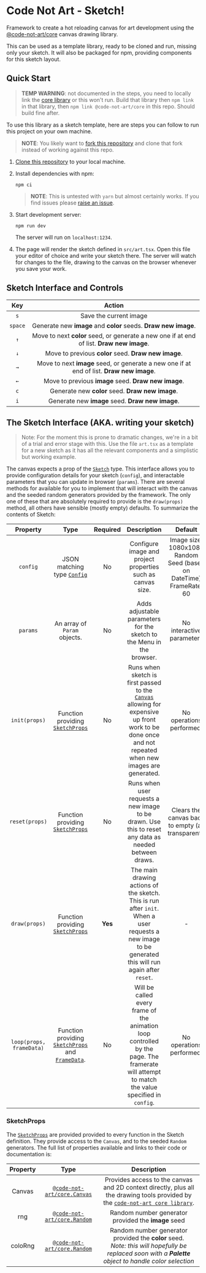 # Code Not Art - Sketch!

Framework to create a hot reloading canvas for art development using the [@code-not-art/core](https://github.com/code-not-art/core) canvas drawing library.

This can be used as a template library, ready to be cloned and run, missing only your sketch. It will also be packaged for npm, providing components for this sketch layout.

## Quick Start

> **TEMP WARNING**: not documented in the steps, you need to locally link the [core library](https://github.com/code-not-art/core) or this won't run. Build that library then `npm link` in that library, then `npm link @code-not-art/core` in this repo. Should build fine after.

To use this library as a sketch template, here are steps you can follow to run this project on your own machine.

> **NOTE**: You likely want to [fork this repository](https://docs.github.com/en/get-started/quickstart/fork-a-repo) and clone that fork instead of working against this repo.

1. [Clone this repository](https://docs.github.com/en/github/creating-cloning-and-archiving-repositories/cloning-a-repository-from-github/cloning-a-repository) to your local machine.

1. Install dependencies with npm:

   ```
   npm ci
   ```

   > **NOTE**: This is untested with `yarn` but almost certainly works. If you find issues please [raise an issue](https://github.com/code-not-art/sketch/issues).

1. Start development server:

   ```
   npm run dev
   ```

   The server will run on `localhost:1234`.

1. The page will render the sketch defined in `src/art.tsx`. Open this file your editor of choice and write your sketch there. The server will watch for changes to the file, drawing to the canvas on the browser whenever you save your work.

## Sketch Interface and Controls

| **Key** |                                        **Action**                                         |
| :-----: | :---------------------------------------------------------------------------------------: |
|   `s`   |                                  Save the current image                                   |
| `space` |              Generate new **image** and **color** seeds. **Draw new image**.              |
|   `↑`   | Move to next **color** seed, or generate a new one if at end of list. **Draw new image**. |
|   `↓`   |                   Move to previous **color** seed. **Draw new image**.                    |
|   `→`   | Move to next **image** seed, or generate a new one if at end of list. **Draw new image**. |
|   `←`   |                   Move to previous **image** seed. **Draw new image**.                    |
|   `c`   |                     Generate new **color** seed. **Draw new image**.                      |
|   `i`   |                     Generate new **image** seed. **Draw new image**.                      |

## The Sketch Interface (AKA. writing your sketch)

> Note: For the moment this is prone to dramatic changes, we're in a bit of a trial and error stage with this. Use the file `art.tsx` as a template for a new sketch as it has all the relevant components and a simplistic but working example.

<!-- interface Sketch {
  reset: (props: SketchProps) => void;
  init: (props: SketchProps) => void;
  draw: (props: SketchProps) => void;
  loop: (props: SketchProps, time: number) => void;
  params: Params;
  config: Config;
} -->

The canvas expects a prop of the [`Sketch`](src/sketch/Sketch.tsx) type. This interface allows you to provide configuration details for your sketch (`config`), and interactable parameters that you can update in browser (`params`). There are several methods for available for you to implement that will interact with the canvas and the seeded random generators provided by the framework. The only one of these that are absolutely required to provide is the `draw(props)` method, all others have sensible (mostly empty) defaults. To summarize the contents of Sketch:

|       **Property**       |                                                 **Type**                                                  | **Required** |                                                                                                       **Description**                                                                                                       |                                 **Default**                                 |
| :----------------------: | :-------------------------------------------------------------------------------------------------------: | :----------: | :-------------------------------------------------------------------------------------------------------------------------------------------------------------------------------------------------------------------------: | :-------------------------------------------------------------------------: |
|         `config`         |                            JSON matching type [`Config`](src/sketch/Config.ts)                            |      No      |                                                                                 Configure image and project properties such as canvas size.                                                                                 | Image size: 1080x1080<br/>Random Seed (based on DateTime)<br/>FrameRate: 60 |
|         `params`         |                                       An array of `Param` objects.                                        |      No      |                                                                            Adds adjustable parameters for the sketch to the Menu in the browser.                                                                            |                          No interactive parameters                          |
|      `init(props)`       |                       Function providing [`SketchProps`](src/sketch/SketchProps.ts)                       |      No      | Runs when sketch is first passed to the [`Canvas`](https://github.com/code-not-art/core/blob/main/src/canvas/index.ts) allowing for expensive up front work to be done once and not repeated when new images are generated. |                          No operations performed.                           |
|      `reset(props)`      |                       Function providing [`SketchProps`](src/sketch/SketchProps.ts)                       |      No      |                                                            Runs when user requests a new image to be drawn. Use this to reset any data as needed between draws.                                                             |             Clears the canvas back to empty (all transparent).              |
|      `draw(props)`       |                       Function providing [`SketchProps`](src/sketch/SketchProps.ts)                       |   **Yes**    |                                    The main drawing actions of the sketch. This is run after `init`. When a user requests a new image to be generated this will run again after `reset`.                                    |                                      -                                      |
| `loop(props, frameData)` | Function providing [`SketchProps`](src/sketch/SketchProps.ts) and [`FrameData`](src/sketch/FrameData.ts). |      No      |                                        Will be called every frame of the animation loop controlled by the page. The framerate will attempt to match the value specified in `config`.                                        |                          No operations performed.                           |

### SketchProps

The [`SketchProps`](src/sketch/SketchProps.ts) are provided provided to every function in the Sketch definition. They provide access to the `Canvas`, and to the seeded `Random` generators. The full list of properties available and links to their code or documentation is:

| **Property** |                                             **Type**                                              |                                                                            **Description**                                                                             |
| :----------: | :-----------------------------------------------------------------------------------------------: | :--------------------------------------------------------------------------------------------------------------------------------------------------------------------: |
|    Canvas    | [`@code-not-art/core.Canvas`](https://github.com/code-not-art/core/blob/main/src/canvas/index.ts) | Provides access to the canvas and 2D context directly, plus all the drawing tools provided by the [`code-not-art core library`](https://github.com/code-not-art/core). |
|     rng      | [`@code-not-art/core.Random`](https://github.com/code-not-art/core/blob/main/src/random/index.ts) |                                                          Random number generator provided the **image** seed                                                           |
|   coloRng    | [`@code-not-art/core.Random`](https://github.com/code-not-art/core/blob/main/src/random/index.ts) |       Random number generator provided the **color** seed. <br/>_Note: this will hopefully be replaced soon with a **Palette** object to handle color selection_       |
